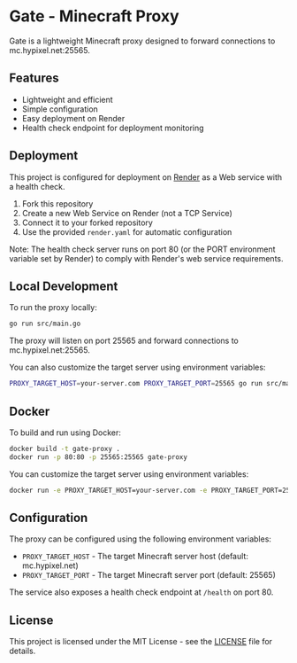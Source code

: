 # Gate - Minecraft Proxy

Gate is a lightweight Minecraft proxy designed to forward connections to mc.hypixel.net:25565.

## Features

- Lightweight and efficient
- Simple configuration
- Easy deployment on Render
- Health check endpoint for deployment monitoring

## Deployment

This project is configured for deployment on [Render](https://render.com/) as a Web service with a health check.

1. Fork this repository
2. Create a new Web Service on Render (not a TCP Service)
3. Connect it to your forked repository
4. Use the provided `render.yaml` for automatic configuration

Note: The health check server runs on port 80 (or the PORT environment variable set by Render) to comply with Render's web service requirements.

## Local Development

To run the proxy locally:

```bash
go run src/main.go
```

The proxy will listen on port 25565 and forward connections to mc.hypixel.net:25565.

You can also customize the target server using environment variables:
```bash
PROXY_TARGET_HOST=your-server.com PROXY_TARGET_PORT=25565 go run src/main.go
```

## Docker

To build and run using Docker:

```bash
docker build -t gate-proxy .
docker run -p 80:80 -p 25565:25565 gate-proxy
```

You can customize the target server using environment variables:
```bash
docker run -e PROXY_TARGET_HOST=your-server.com -e PROXY_TARGET_PORT=25565 -p 80:80 -p 25565:25565 gate-proxy
```

## Configuration

The proxy can be configured using the following environment variables:
- `PROXY_TARGET_HOST` - The target Minecraft server host (default: mc.hypixel.net)
- `PROXY_TARGET_PORT` - The target Minecraft server port (default: 25565)

The service also exposes a health check endpoint at `/health` on port 80.

## License

This project is licensed under the MIT License - see the [LICENSE](LICENSE) file for details.